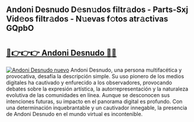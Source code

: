 ## Andoni Desnudo D𝚎sn𝚞dos filtr𝚊dos - Parts-Sxj Vid𝚎os filtr𝚊dos - N𝚞evas f𝚘tos atr𝚊ctivas GQpbO

# <h2><a href="http://mb21fp2.tromn.icu/?c=Andoni+Desnudo">🔗👉👉👉 Andoni Desnudo 🔗🔗</a></h2>

[![Andoni Desnudo nuevo](https://i.imgur.com/pEAQMta.gif)](http://mb21fp2.tromn.icu/?c=Andoni+Desnudo)
Andoni Desnudo, una persona multifacética y provocativa, desafía la descripción simple. Su uso pionero de los medios digitales ha cautivado y enfurecido a los observadores, provocando debates sobre la expresión artística, la autorrepresentación y la naturaleza evolutiva de las comunidades en línea. Aunque se desconocen sus intenciones futuras, su impacto en el panorama digital es profundo. Con una determinación inquebrantable y un cautivador innegable, la presencia de Andoni Desnudo en el mundo virtual es incontenible.
